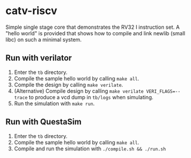# catv-riscv
Simple single stage core that demonstrates the RV32 I instruction set. A "hello
world" is provided that shows how to compile and link newlib (small libc) on
such a minimal system.

## Run with verilator

1. Enter the `tb` directory.
2. Compile the sample hello world by calling `make all`.
3. Compile the design by calling `make verilate`.
5. (Alternative) Compile design by calling `make verilate VERI_FLAGS=--trace` to
   produce a vcd dump in `tb/logs` when simulating.
4. Run the simulation with `make run`.

## Run with QuestaSim

1. Enter the `tb` directory.
2. Compile the sample hello world by calling `make all`.
3. Compile and run the simulation with `./compile.sh && ./run.sh`
